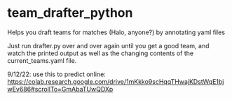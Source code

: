 # team_drafter_python
Helps you draft teams for matches (Halo, anyone?) by annotating yaml files

Just run drafter.py over and over again until you get a good team, and watch the printed output as well
as the changing contents of the current_teams.yaml file.


 9/12/22: use this to predict online: https://colab.research.google.com/drive/1mKkko9scHqqTHwajKDstWqE1bjwEv686#scrollTo=GmAbaTUwQDXp
 